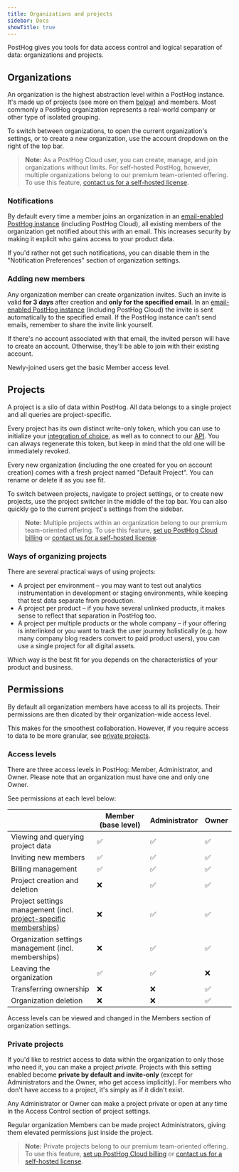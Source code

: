 ```yaml
---
title: Organizations and projects
sidebar: Docs
showTitle: true
---
```


PostHog gives you tools for data access control and logical separation of data: organizations and projects.

## Organizations

An organization is the highest abstraction level within a PostHog instance. It's made up of projects (see more on them [below](#projects)) and members.
Most commonly a PostHog organization represents a real-world company or other type of isolated grouping.

To switch between organizations, to open the current organization's settings, or to create a new organization, use the account dropdown on the right of the top bar.

> **Note:** As a PostHog Cloud user, you can create, manage, and join organizations without limits. For self-hosted PostHog, however, multiple organizations belong to our premium team-oriented offering. To use this feature, [contact us for a self-hosted license](/pricing).

### Notifications

By default every time a member joins an organization in an [email-enabled PostHog instance](/docs/self-host/configure/email) (including PostHog Cloud), all existing members of the organization get notified about this with an email. This increases security by making it explicit who gains access to your product data.

If you'd rather not get such notifications, you can disable them in the "Notification Preferences" section of organization settings.

### Adding new members

Any organization member can create organization invites. Such an invite is valid **for 3 days** after creation and **only for the specified email**.
In an [email-enabled PostHog instance](/docs/self-host/configure/email) (including PostHog Cloud) the invite is sent automatically to the specified email. If the PostHog instance can't send emails, remember to share the invite link yourself.

If there's no account associated with that email, the invited person will have to create an account. Otherwise, they'll be able to join with their existing account.

Newly-joined users get the basic Member access level.

## Projects

A project is a silo of data within PostHog. All data belongs to a single project and all queries are project-specific.

Every project has its own distinct write-only token, which you can use to initialize your [integration of choice](/docs/integrate), as well as to connect to our [API](/docs/api). You can always regenerate this token, but keep in mind that the old one will be immediately revoked.

Every new organization (including the one created for you on account creation) comes with a fresh project named "Default Project". You can rename or delete it as you see fit.

To switch between projects, navigate to project settings, or to create new projects, use the project switcher in the middle of the top bar. You can also quickly go to the current project's settings from the sidebar.

> **Note:** Multiple projects within an organization belong to our premium team-oriented offering. To use this feature, [set up PostHog Cloud billing](https://app.posthog.com/organization/billing) or [contact us for a self-hosted license](/pricing).

### Ways of organizing projects

There are several practical ways of using projects:

- A project per environment – you may want to test out analytics instrumentation in development or staging environments, while keeping that test data separate from production.
- A project per product – if you have several unlinked products, it makes sense to reflect that separation in PostHog too.
- A project per multiple products or the whole company – if your offering is interlinked or you want to track the user journey holistically (e.g. how many company blog readers convert to paid product users), you can use a single project for all digital assets.

Which way is the best fit for you depends on the characteristics of your product and business.

## Permissions

By default all organization members have access to all its projects. Their permissions are then dicated by their organization-wide access level.

This makes for the smoothest collaboration. However, if you require access to data to be more granular, see [private projects](#private-projects).

### Access levels

There are three access levels in PostHog: Member, Administrator, and Owner.
Please note that an organization must have one and only one Owner.

See permissions at each level below:

| | Member (base level) | Administrator | Owner |
| --- | --- | --- | --- |
| Viewing and querying project data | ✅ | ✅ | ✅ |
| Inviting new members | ✅ | ✅ | ✅ |
| Billing management | ✅ | ✅ | ✅ |
| Project creation and deletion | ❌ | ✅ | ✅ |
| Project settings management (incl. [project-specific memberships](#private-projects)) | ❌ | ✅ | ✅ |
| Organization settings management (incl. memberships) | ❌ | ✅ | ✅ |
| Leaving the organization | ✅ | ✅ | ❌ |
| Transferring ownership | ❌ | ❌ | ✅ |
| Organization deletion | ❌ | ❌ | ✅ |

Access levels can be viewed and changed in the Members section of organization settings.

### Private projects

If you'd like to restrict access to data within the organization to only those who need it, you can make a project _private_. Projects with this setting enabled become **private by default and invite-only** (except for Administrators and the Owner, who get access implicitly). For members who don't have access to a project, it's simply as if it didn't exist.

Any Administrator or Owner can make a project private or open at any time in the Access Control section of project settings.

Regular organization Members can be made project Administrators, giving them elevated permissions just inside the project.

> **Note:** Private projects belong to our premium team-oriented offering. To use this feature, [set up PostHog Cloud billing](https://app.posthog.com/organization/billing) or [contact us for a self-hosted license](/pricing).
